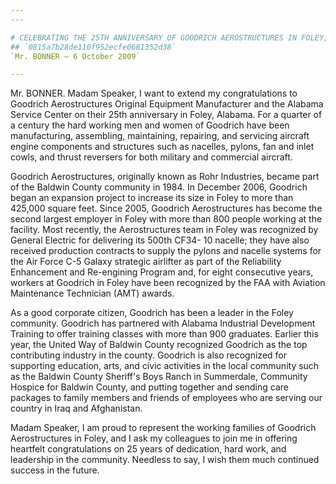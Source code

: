 ```yaml
---
---

# CELEBRATING THE 25TH ANNIVERSARY OF GOODRICH AEROSTRUCTURES IN FOLEY,  ALABAMA
## `0815a7b28de110f952ecfe0681352d38`
`Mr. BONNER — 6 October 2009`

---
```



Mr. BONNER. Madam Speaker, I want to extend my congratulations to 
Goodrich Aerostructures Original Equipment Manufacturer and the Alabama 
Service Center on their 25th anniversary in Foley, Alabama. For a 
quarter of a century the hard working men and women of Goodrich have 
been manufacturing, assembling, maintaining, repairing, and servicing 
aircraft engine components and structures such as nacelles, pylons, fan 
and inlet cowls, and thrust reversers for both military and commercial 
aircraft.

Goodrich Aerostructures, originally known as Rohr Industries, became 
part of the Baldwin County community in 1984. In December 2006, 
Goodrich began an expansion project to increase its size in Foley to 
more than 425,000 square feet. Since 2005, Goodrich Aerostructures has 
become the second largest employer in Foley with more than 800 people 
working at the facility. Most recently, the Aerostructures team in 
Foley was recognized by General Electric for delivering its 500th CF34-
10 nacelle; they have also received production contracts to supply the 
pylons and nacelle systems for the Air Force C-5 Galaxy strategic 
airlifter as part of the Reliability Enhancement and Re-engining 
Program and, for eight consecutive years, workers at Goodrich in Foley 
have been recognized by the FAA with Aviation Maintenance Technician 
(AMT) awards.

As a good corporate citizen, Goodrich has been a leader in the Foley 
community. Goodrich has partnered with Alabama Industrial Development 
Training to offer training classes with more than 900 graduates. 
Earlier this year, the United Way of Baldwin County recognized Goodrich 
as the top contributing industry in the county. Goodrich is also 
recognized for supporting education, arts, and civic activities in the 
local community such as the Baldwin County Sheriff's Boys Ranch in 
Summerdale, Community Hospice for Baldwin County, and putting together 
and sending care packages to family members and friends of employees 
who are serving our country in Iraq and Afghanistan.

Madam Speaker, I am proud to represent the working families of 
Goodrich Aerostructures in Foley, and I ask my colleagues to join me in 
offering heartfelt congratulations on 25 years of dedication, hard 
work, and leadership in the community. Needless to say, I wish them 
much continued success in the future.

